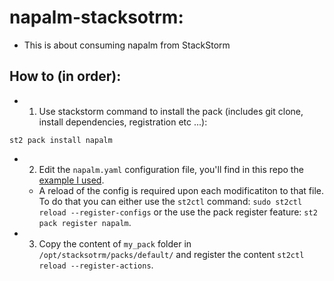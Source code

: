 # napalm-stacksotrm:
- This is about consuming napalm from StackStorm

## How to (in order):
- 1) Use stackstorm command to install the pack (includes git clone, install dependencies, registration etc ...):
```
st2 pack install napalm
```
- 2) Edit the ```napalm.yaml``` configuration file, you'll find in this repo the [example I used]().
	- A reload of the config is required upon each modificatiton to that file. To do that you can either use the ```st2ctl``` command: ```sudo st2ctl reload --register-configs``` or the use the pack register feature: ```st2 pack register napalm```.
- 3) Copy the content of ```my_pack``` folder in ```/opt/stacksotrm/packs/default/``` and register the content ```st2ctl reload --register-actions```.
